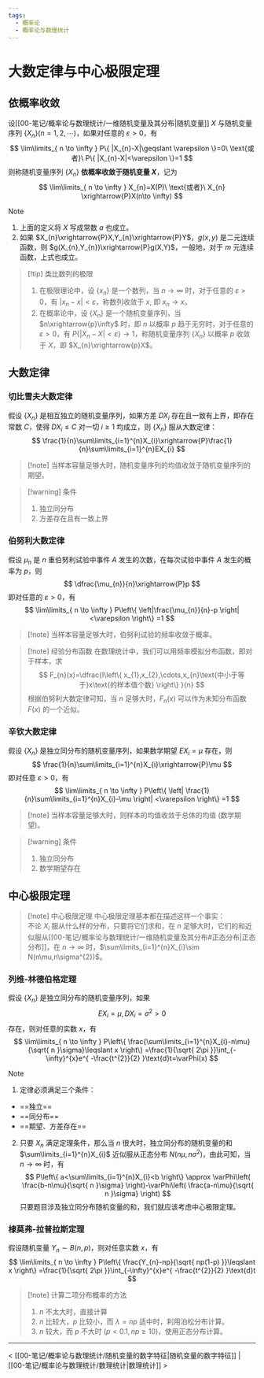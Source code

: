 ```yaml
---
tags:
  - 概率论
  - 概率论与数理统计
---
```


# 大数定律与中心极限定理

## 依概率收敛

设[[00-笔记/概率论与数理统计/一维随机变量及其分布|随机变量]] $X$ 与随机变量序列 $\{ X_{n} \}(n=1,2,\cdots)$，如果对任意的 $\varepsilon>0$，有
$$
\lim\limits_{ n \to \infty } P\{ |X_{n}-X|\geqslant \varepsilon \}=0\ \text{或者}\ P\{ |X_{n}-X|<\varepsilon \}=1
$$
则称随机变量序列 $\{ X_{n} \}$ **依概率收敛于随机变量 $X$**，记为
$$
\lim\limits_{ n \to \infty } X_{n}=X(P)\ \text{或者}\ X_{n} \xrightarrow{P}X(n\to \infty)
$$

> [!note]
> 1. 上面的定义将 $X$ 写成常数 $a$ 也成立。
> 2. 如果 $X_{n}\xrightarrow{P}X,Y_{n}\xrightarrow{P}Y$，$g(x,y)$ 是二元连续函数，则 $g(X_{n},Y_{n})\xrightarrow{P}g(X,Y)$，一般地，对于 $m$ 元连续函数，上式也成立。

> [!tip] 类比数列的极限
> 1. 在极限理论中，设 $\{ x_{n} \}$ 是一个数列，当 $n\to \infty$ 时，对于任意的 $\varepsilon>0$，有 $|x_{n}-x|<\varepsilon$，称数列收敛于 $x$, 即 $x_{n}\to x$。
> 2. 在概率论中，设 $\{ X_{n} \}$ 是一个随机变量序列，当 $n\xrightarrow{p}\infty$ 时，即 $n$ 以概率 $p$ 趋于无穷时，对于任意的 $\varepsilon>0$，有 $P\{ |X_{n}-X|<\varepsilon \}\to 1$，称随机变量序列 $\{ X_{n} \}$ 以概率 $p$ 收敛于 $X$，即 $X_{n}\xrightarrow{p}X$。

## 大数定律

### 切比雪夫大数定律

假设 $\{ X_{n} \}$ 是相互独立的随机变量序列，如果方差 $DX_{i}$ 存在且一致有上界，即存在常数 $C$，使得 $DX_{i}\leqslant C$ 对一切 $i\geqslant 1$ 均成立，则 $\{ X_{n} \}$ 服从大数定律：
$$
\frac{1}{n}\sum\limits_{i=1}^{n}X_{i}\xrightarrow{P}\frac{1}{n}\sum\limits_{i=1}^{n}EX_{i}
$$

> [!note] 当样本容量足够大时，随机变量序列的均值收敛于随机变量序列的期望。

> [!warning] 条件
> 1. 独立同分布
> 2. 方差存在且有一致上界

### 伯努利大数定律

假设 $\mu_{n}$ 是 $n$ 重伯努利试验中事件 $A$ 发生的次数，在每次试验中事件 $A$ 发生的概率为 $p$，则
$$
\dfrac{\mu_{n}}{n}\xrightarrow{P}p
$$
即对任意的 $\varepsilon> 0$，有
$$
\lim\limits_{ n \to \infty } P\left\{ \left|\frac{\mu_{n}}{n}-p \right|<\varepsilon \right\} =1
$$

> [!note] 当样本容量足够大时，伯努利试验的频率收敛于概率。

> [!note] 经验分布函数
> 在数理统计中，我们可以用频率模拟分布函数，即对于样本，求
> $$
F_{n}(x)=\dfrac{I\left\{ x_{1},x_{2},\cdots,x_{n}\text{中小于等于}x\text{的样本值个数} \right\} }{n}
> $$
> 根据伯努利大数定律可知，当 $n$ 足够大时，$F_{n}(x)$ 可以作为未知分布函数 $F(x)$ 的一个近似。

### 辛钦大数定律

假设 $\{ X_{n} \}$ 是独立同分布的随机变量序列，如果数学期望 $EX_{i}=\mu$ 存在，则
$$
\frac{1}{n}\sum\limits_{i=1}^{n}X_{i}\xrightarrow{P}\mu
$$
即对任意 $\varepsilon>0$，有
$$
\lim\limits_{ n \to \infty } P\left\{ \left| \frac{1}{n}\sum\limits_{i=1}^{n}X_{i}-\mu \right| <\varepsilon \right\} =1
$$

> [!note] 当样本容量足够大时，则样本的均值收敛于总体的均值 (数学期望)。

> [!warning] 条件
> 1. 独立同分布
> 2. 数学期望存在

## 中心极限定理

> [!note] 中心极限定理
> 中心极限定理基本都在描述这样一个事实：  
> 不论 $X_{i}$ 服从什么样的分布，只要将它们求和，在 $n$ 足够大时，它们的和近似服从[[00-笔记/概率论与数理统计/一维随机变量及其分布#正态分布|正态分布]]，在 $n\to \infty$ 时，$\sum\limits_{i=1}^{n}X_{i}\sim N(n\mu,n\sigma^{2})$。


### 列维-林德伯格定理

假设 $\{ X_{n} \}$ 是独立同分布的随机变量序列，如果
$$
EX_{i}=\mu,DX_{i}=\sigma^{2}>0
$$
存在，则对任意的实数 $x$，有
$$
\lim\limits_{ n \to \infty } P\left\{ \frac{\sum\limits_{i=1}^{n}X_{i}-n\mu}{\sqrt{ n }\sigma}\leqslant x \right\} =\frac{1}{\sqrt{ 2\pi }}\int_{-\infty}^{x}e^{ -\frac{t^{2}}{2} }\text{d}t=\varPhi(x)
$$

> [!note]
> 1. 定律必须满足三个条件：
> 	- ==独立==
> 	- ==同分布==
> 	- ==期望、方差存在==
> 2. 只要 $X_{n}$ 满足定理条件，那么当 $n$ 很大时，独立同分布的随机变量的和 $\sum\limits_{i=1}^{n}X_{i}$ 近似服从正态分布 $N(n\mu,n\sigma^{2})$，由此可知，当 $n\to \infty$ 时，有
> $$
P\left\{ a<\sum\limits_{i=1}^{n}X_{i}<b \right\} \approx \varPhi\left( \frac{b-n\mu}{\sqrt{ n }\sigma} \right)-\varPhi\left( \frac{a-n\mu}{\sqrt{ n }\sigma} \right)
> $$
> 只要题目涉及独立同分布随机变量的和，我们就应该考虑中心极限定理。

### 棣莫弗-拉普拉斯定理

假设随机变量 $Y_{n}\sim B(n,p)$，则对任意实数 $x$，有
$$
\lim\limits_{ n \to \infty } P\left\{ \frac{Y_{n}-np}{\sqrt{ np(1-p) }}\leqslant x \right\} =\frac{1}{\sqrt{ 2\pi }}\int_{-\infty}^{x}e^{ -\frac{t^{2}}{2} }\text{d}t
$$

> [!note] 计算二项分布概率的方法
> 1. $n$ 不太大时，直接计算
> 2. $n$ 比较大，$p$ 比较小，而 $\lambda=np$ 适中时，利用泊松分布计算。
> 3. $n$ 较大，而 $p$ 不大时 ($p<0.1, np\geqslant 10$)，使用正态分布计算。

---
< [[00-笔记/概率论与数理统计/随机变量的数字特征|随机变量的数字特征]] | [[00-笔记/概率论与数理统计/数理统计|数理统计]] >